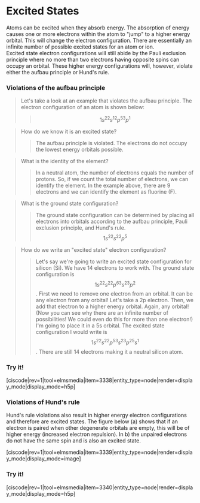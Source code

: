 # Excited States

Atoms can be excited when they absorb energy.  The absorption of energy causes one or more electrons within the atom to "jump" to a higher energy orbital.  This will change the electron configuration.  There are essentially an infinite number of possible excited states for an atom or ion.  
Excited state electron configurations will still abide by the Pauli exclusion principle where no more than two electrons having opposite spins can occupy an orbital.
These higher energy configurations will, however, violate either the aufbau principle or Hund's rule.


### Violations of the aufbau principle
>Let's take a look at an example that violates the aufbau principle.  The electron configuration of an atom is shown below:
>> $$1s^22s^12p^53p^1$$

>How do we know it is an excited state? 
> >The aufbau principle is violated.  The electrons do not occupy the lowest energy orbitals possible.

>What is the identity of the element?
>> In a neutral atom, the number of electrons equals the number of protons.  So, if we count the total number of electrons, we can identify the element.  In the example above, there are 9 electrons and we can identify the element as fluorine (F).

>What is the ground state configuration?
>> The ground state configuration can be determined by placing all electrons into orbitals according to the aufbau principle, Pauli exclusion principle, and Hund's rule.
$$1s^22s^22p^5$$


> How do we write an "excited state" electron configuration?
>>Let's say we're going to write an excited state configuration for silicon (Si).  We have 14 electrons to work with.  The ground state configuration is $$1s^22s^22p^63s^23p^2$$.  First we need to remove one electron from an orbital.  It can be any electron from any orbital!  Let's take a 2p electron.  Then, we add that electron to a higher energy orbital.  Again, any orbital! (Now you can see why there are an infinite number of possibilities! We could even do this for more than one electron!)  I'm going to place it in a 5s orbital.  The excited state configuration I would write is $$1s^22s^22p^53s^23p^25s^1$$.  There are still 14 electrons making it a neutral silicon atom.

### Try it!
[ciscode|rev=1|tool=elmsmedia|item=3338|entity_type=node|render=display_mode|display_mode=h5p]




### Violations of Hund's rule
Hund's rule violations also result in higher energy electron configurations and therefore are excited states.  The figure below (a) shows that if an electron is paired when other degenerate orbitals are empty, this will be of higher energy (increased electron repulsion).  In b) the unpaired electrons do not have the same spin and is also an excited state.

<div style="float:none;max-width:700px;margin:auto">
[ciscode|rev=1|tool=elmsmedia|item=3339|entity_type=node|render=display_mode|display_mode=image]</div>

### Try it!
[ciscode|rev=1|tool=elmsmedia|item=3340|entity_type=node|render=display_mode|display_mode=h5p]

<houck-math> </houck-math>

